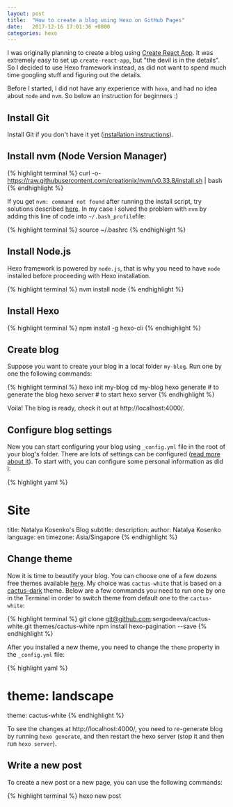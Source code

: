 ```yaml
---
layout: post
title:  "How to create a blog using Hexo on GitHub Pages"
date:   2017-12-16 17:01:36 +0800
categories: hexo
---
```


I was originally planning to create a blog using [Create React App](https://github.com/facebookincubator/create-react-app). It was extremely easy to set up `create-react-app`, but "the devil is in the details". So I decided to use Hexo framework instead, as did not want to spend much time googling stuff and figuring out the details.

Before I started, I did not have any experience with `hexo`, and had no idea about `node` and `nvm`. So below an instruction for beginners :)

## Install Git
Install Git if you don't have it yet ([installation instructions](https://www.atlassian.com/git/tutorials/install-git)).

## Install nvm (Node Version Manager)
{% highlight terminal %}
curl -o- https://raw.githubusercontent.com/creationix/nvm/v0.33.8/install.sh | bash
{% endhighlight %}

If you get `nvm: command not found` after running the install script, try solutions described [here](https://github.com/creationix/nvm#installation). In my case I solved the problem with `nvm` by adding this line of code into `~/.bash_profile`file:

{% highlight terminal %}
source ~/.bashrc
{% endhighlight %}

## Install Node.js
Hexo framework is powered by `node.js`, that is why you need to have `node` installed before proceeding with Hexo installation.

{% highlight terminal %}
nvm install node
{% endhighlight %}

## Install Hexo
{% highlight terminal %}
npm install -g hexo-cli
{% endhighlight %}

## Create blog
Suppose you want to create your blog in a local folder `my-blog`. Run one by one the following commands:

{% highlight terminal %}
hexo init my-blog
cd my-blog
hexo generate # to generate the blog
hexo server # to start hexo server
{% endhighlight %}

Voila! The blog is ready, check it out at http://localhost:4000/.

## Configure blog settings
Now you can start configuring your blog using `_config.yml` file in the root of your blog's folder. There are lots of settings can be configured ([read more about it](https://hexo.io/docs/configuration.html)). To start with, you can configure some personal information as did I:

{% highlight yaml %}
# Site
title: Natalya Kosenko's Blog
subtitle:
description:
author: Natalya Kosenko
language: en
timezone: Asia/Singapore
{% endhighlight %}

## Change theme
Now it is time to beautify your blog. You can choose one of a few dozens free themes available [here](https://hexo.io/themes/). My choice was `cactus-white` that is based on a [cactus-dark](https://github.com/probberechts/cactus-dark) theme. Below are a few commands you need to run one by one in the Terminal in order to switch theme from default one to the `cactus-white`:

{% highlight terminal %}
git clone git@github.com:sergodeeva/cactus-white.git themes/cactus-white
npm install hexo-pagination --save
{% endhighlight %}

After you installed a new theme, you need to change the `theme` property in the `_config.yml` file:

{% highlight yaml %}
# theme: landscape
theme: cactus-white
{% endhighlight %}

To see the changes at http://localhost:4000/, you need to re-generate blog by running `hexo generate`, and then restart the hexo server (stop it and then run `hexo server`).

## Write a new post
To create a new post or a new page, you can use the following commands:

{% highlight terminal %}
hexo new post <title> # to create a new post
hexo new page <title> # to create a new page
hexo new draft <title> # to create a new draft
hexo new post "Hello world" # example
{% endhighlight %}

A file with .md extension will be created in a `source` folder. You can write your post using [markdown](https://daringfireball.net/projects/markdown/syntax) - lightweight markup language with plain text formatting syntax.

## Deploy to GitHub Pages  
Make sure you have created a GitHub repository with a name `username.github.io`. For example, my repository is `sergodeeva.github.io`.
Install hexo deployer plugin:

{% highlight terminal %}
npm install hexo-deployer-git --save
{% endhighlight %}

Once the plugin is installed, change deployment settings in the `_config.yml`file (replace 'username' with your GitHub username):

{% highlight yaml %}
deploy:
  type: git
  repo: git@github.com:username/username.github.io.git
  branch: master
{% endhighlight %}

Deploy the blog to GitHub pages using this command:
{% highlight terminal %}
hexo d -g # shortcut for `hexo generate` and `hexo deploy`
{% endhighlight %}

Done, your blog is now available at `http://username.github.io` page.

The whole process took me a few hours (90% of that time I spent choosing a blog theme).